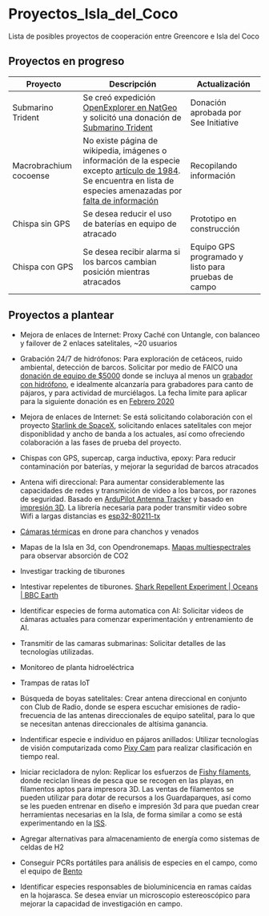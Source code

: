 # Proyectos_Isla_del_Coco
Lista de posibles proyectos de cooperación entre Greencore e Isla del Coco

## Proyectos en progreso

| Proyecto | Descripción | Actualización |
|----------|-------------|----------|
|Submarino Trident|Se creó expedición [OpenExplorer en NatGeo](https://openexplorer.nationalgeographic.com/expedition/isladelcoco) y solicitó una donación de [Submarino Trident](https://www.nationalgeographicpartners.com/press/2018/10/see-initiative-drones-explore-ocean/)|Donación aprobada por See Initiative|
|Macrobrachium cocoense|No existe página de wikipedia, imágenes o información de la especie excepto [artículo de 1984](https://archive.org/details/biostor-75286). Se encuentra en lista de especies amenazadas por [falta de información](https://www.iucnredlist.org/species/198299/2519551)|Recopilando información|
|Chispa sin GPS|Se desea reducir el uso de baterías en equipo de atracado|Prototipo en construcción|
|Chispa con GPS|Se desea recibir alarma si los barcos cambian posición mientras atracados|Equipo GPS programado y listo para pruebas de campo|

## Proyectos a plantear

- Mejora de enlaces de Internet: Proxy Caché con Untangle, con balanceo y failover de 2 enlaces satelitales, ~20 usuarios

- Grabación 24/7 de hidrófonos: Para exploración de cetáceos, ruido ambiental, detección de barcos. Solicitar por medio de FAICO una [donación de equipo de $5000](https://www.wildlifeacoustics.com/resources/grant/deadlines) donde se incluya al menos un [grabador con hidrófono](https://www.wildlifeacoustics.com/store/recorders), e idealmente alcanzaría para grabadores para canto de pájaros, y para actividad de murciélagos. La fecha limite para aplicar para la siguiente donación es en [Febrero 2020](https://www.wildlifeacoustics.com/resources/grant/deadlines)

- Mejora de enlaces de Internet: Se está solicitando colaboración con el proyecto [Starlink de SpaceX](https://www.spacex.com/about), solicitando enlaces satelitales con mejor disponiblidad y ancho de banda a los actuales, así como ofreciendo colaboración a las fases de prueba del proyecto.

- Chispas con GPS, supercap, carga inductiva, epoxy: Para reducir contaminación por baterías, y mejorar la seguridad de barcos atracados

- Antena wifi direccional: Para aumentar considerablemente las capacidades de redes y transmición de video a los barcos, por razones de seguridad. Basado en [ArduPilot Antenna Tracker](http://ardupilot.org/copter/docs/common-antenna-tracking.html) y basado en [impresión 3D](https://www.thingiverse.com/thing:1038005). La librería necesaria para poder transmitir video sobre Wifi a largas distancias es [esp32-80211-tx](https://github.com/Jeija/esp32-80211-tx)

- [Cámaras térmicas](https://www.amazon.com/FLIR-0100-01-00S-Sensor-Thermal-Camera/dp/B01MU9RLXO/) en drone para chanchos y venados

- Mapas de la Isla en 3d, con Opendronemaps. [Mapas multiespectrales](https://www.mapir.camera/pages/survey3-cameras) para observar absorción de CO2

- Investigar tracking de tiburones

- Intestivar repelentes de tiburones.
  [Shark Repellent Experiment | Oceans | BBC Earth](https://www.youtube.com/watch?v=s70mJ9DyC6s)

- Identificar especies de forma automatica con AI: Solicitar videos de cámaras actuales para comenzar experimentación y entrenamiento de AI.

- Transmitir de las camaras submarinas: Solicitar detalles de las tecnologías utilizadas.

- Monitoreo de planta hidroeléctrica

- Trampas de ratas IoT

- Búsqueda de boyas satelitales: Crear antena direccional en conjunto con Club de Radio, donde se espera escuchar emisiones de radio-frecuencia de las antenas direccionales de equipo satelital, para lo que se necesitan antenas direccionales de altísima ganancia.

- Indentificar especie e individuo en pájaros anillados: Utilizar tecnologías de visión computarizada como [Pixy Cam](https://www.youtube.com/watch?v=J8sl3nMlYxM&t=4m) para realizar clasificación en tiempo real.

- Iniciar recicladora de nylon: Replicar los esfuerzos de [Fishy filaments](https://fishyfilaments.com/), donde reciclan líneas de pesca que se recogen en las playas, en filamentos aptos para impresora 3D. Las ventas de filamentos se pueden utilizar para dotar de recursos a los Guardaparques, así como se les pueden entrenar en diseño e impresión 3d para que puedan crear herramientas necesarias en la Isla, de forma similar a como se está experimentando en la [ISS](https://www.nasa.gov/content/international-space-station-s-3-d-printer/).

- Agregar alternativas para almacenamiento de energía como sistemas de celdas de H2

- Conseguir PCRs portátiles para análisis de especies en el campo, como el equipo de [Bento](https://www.bento.bio/research/)

- Identificar especies responsables de bioluminicencia en ramas caídas en la hojarasca. Se desea enviar un microscopio estereoscópico para mejorar la capacidad de investigación en campo.

